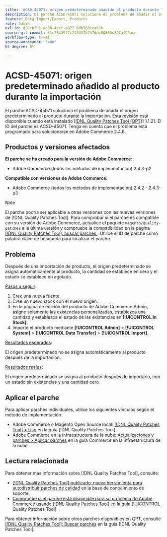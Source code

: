 ```yaml
---
title: 'ACSD-45071: origen predeterminado añadido al producto durante la importación'
description: El parche ACSD-45071 soluciona el problema de añadir el origen predeterminado al producto durante la importación. Esta revisión está disponible cuando está instalado [[!DNL Quality Patches Tool (QPT)]](https://experienceleague.adobe.com/es/docs/commerce-knowledge-base/kb/announcements/commerce-announcements/magento-quality-patches-released-new-tool-to-self-serve-quality-patches) 1.1.21. El ID del parche es ACSD-45071. Tenga en cuenta que el problema está programado para solucionarse en Adobe Commerce 2.4.6.
feature: Data Import/Export, Products
role: Admin
exl-id: d28cbfb1-ad6b-4ccf-a877-6db763cea61b
source-git-commit: 81c78439f7c243437b7b76dc80560c847af95ace
workflow-type: tm+mt
source-wordcount: '400'
ht-degree: 0%

---
```


# ACSD-45071: origen predeterminado añadido al producto durante la importación

El parche ACSD-45071 soluciona el problema de añadir el origen predeterminado al producto durante la importación. Esta revisión está disponible cuando está instalado [[!DNL Quality Patches Tool (QPT)]](https://experienceleague.adobe.com/es/docs/commerce-knowledge-base/kb/announcements/commerce-announcements/magento-quality-patches-released-new-tool-to-self-serve-quality-patches) 1.1.21. El ID del parche es ACSD-45071. Tenga en cuenta que el problema está programado para solucionarse en Adobe Commerce 2.4.6.

## Productos y versiones afectados

**El parche se ha creado para la versión de Adobe Commerce:**

* Adobe Commerce (todos los métodos de implementación) 2.4.3-p2

**Compatible con versiones de Adobe Commerce:**

* Adobe Commerce (todos los métodos de implementación) 2.4.2 - 2.4.3-p3

>[!NOTE]
>
>El parche podría ser aplicable a otras versiones con las nuevas versiones de [!DNL Quality Patches Tool]. Para comprobar si el parche es compatible con su versión de Adobe Commerce, actualice el paquete `magento/quality-patches` a la última versión y compruebe la compatibilidad en la página [[!DNL Quality Patches Tool]: buscar parches ](https://experienceleague.adobe.com/tools/commerce-quality-patches/index.html?lang=es). Utilice el ID de parche como palabra clave de búsqueda para localizar el parche.

## Problema

Después de una importación de producto, el origen predeterminado se asigna automáticamente al producto, la cantidad se establece en cero y el estado se establece en agotado.

<u>Pasos a seguir</u>:

1. Cree una nueva fuente.
1. Cree un nuevo stock con el nuevo origen.
1. En la página de edición del producto de Adobe Commerce Admin, asigne solamente las existencias personalizadas, establezca una cantidad y establezca el estado de las existencias en **[!UICONTROL In Stock]**.
1. Importe el producto mediante **[!UICONTROL Admin]** > **[!UICONTROL System]** > **[!UICONTROL Data Transfer]** > **[!UICONTROL Import]**.

<u>Resultados esperados</u>:

El origen predeterminado no se asigna automáticamente al producto después de la importación.

<u>Resultados reales</u>:

El origen predeterminado se asigna al producto después de importarlo, con un estado sin existencias y una cantidad cero.

## Aplicar el parche

Para aplicar parches individuales, utilice los siguientes vínculos según el método de implementación:

* Adobe Commerce o Magento Open Source local: [[!DNL Quality Patches Tool] > Uso](/help/tools/quality-patches-tool/usage.md) en la guía [!DNL Quality Patches Tool].
* Adobe Commerce en la infraestructura de la nube: [Actualizaciones y parches > Aplicar parches](https://experienceleague.adobe.com/docs/commerce-cloud-service/user-guide/develop/upgrade/apply-patches.html?lang=es) en la guía Commerce en la infraestructura de la nube.

## Lectura relacionada

Para obtener más información sobre [!DNL Quality Patches Tool], consulte:

* [[!DNL Quality Patches Tool] publicado: nueva herramienta para autodistribuir parches de calidad](https://experienceleague.adobe.com/es/docs/commerce-knowledge-base/kb/announcements/commerce-announcements/magento-quality-patches-released-new-tool-to-self-serve-quality-patches) en la base de conocimiento de soporte.
* [Compruebe si el parche está disponible para su problema de Adobe Commerce usando [!DNL Quality Patches Tool]](/help/tools/quality-patches-tool/patches-available-in-qpt/check-patch-for-magento-issue-with-magento-quality-patches.md) en la guía [!UICONTROL Quality Patches Tool].


Para obtener información sobre otros parches disponibles en QPT, consulte [[!DNL Quality Patches Tool]: Buscar parches](https://experienceleague.adobe.com/tools/commerce-quality-patches/index.html?lang=es) en la guía [!DNL Quality Patches Tool].
